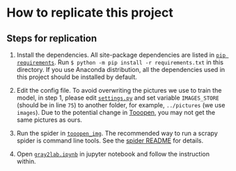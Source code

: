 # How to replicate this project

## Steps for replication

1. Install the dependencies. All site-package dependencies are listed in [`pip requirements`](requirements.txt). Run `$ python -m pip install -r requirements.txt` in this directory. If you use Anaconda distribution, all the dependencies used in this project should be installed by default.

2. Edit the config file. To avoid overwriting the pictures we use to train the model, in step 1, please edit [`settings.py`](tooopen_img/tooopen_img/settings.py) and set variable `IMAGES_STORE` (should be in line `75`) to another folder, for example, `../pictures` (we use `images`). Due to the potential change in [Tooopen](http://www.tooopen.com/img/87.aspx), you may not get the same pictures as ours.

3. Run the spider in [`tooopen_img`](tooopen_img). The recommended way to run a scrapy spider is command line tools. See the [spider README](tooopen_img/README.md) for details.

4. Open [`gray2lab.ipynb`](Gray2Lab/gray2lab.ipynb) in jupyter notebook and follow the instruction within.